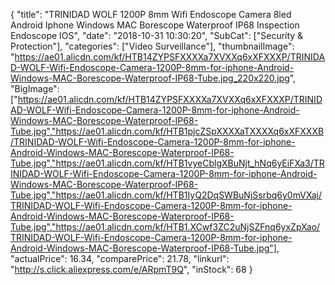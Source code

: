 {
	"title": "TRINIDAD WOLF 1200P 8mm Wifi Endoscope Camera 8led Android Iphone Windows MAC Borescope Waterproof IP68 Inspection Endoscope IOS",
	"date": "2018-10-31 10:30:20",
	"SubCat": ["Security & Protection"],
	"categories": ["Video Surveillance"],
	"thumbnailImage": "https://ae01.alicdn.com/kf/HTB14ZYPSFXXXXa7XVXXq6xXFXXXP/TRINIDAD-WOLF-Wifi-Endoscope-Camera-1200P-8mm-for-iphone-Android-Windows-MAC-Borescope-Waterproof-IP68-Tube.jpg_220x220.jpg",
	"BigImage": ["https://ae01.alicdn.com/kf/HTB14ZYPSFXXXXa7XVXXq6xXFXXXP/TRINIDAD-WOLF-Wifi-Endoscope-Camera-1200P-8mm-for-iphone-Android-Windows-MAC-Borescope-Waterproof-IP68-Tube.jpg","https://ae01.alicdn.com/kf/HTB1pjcZSpXXXXaTXXXXq6xXFXXXB/TRINIDAD-WOLF-Wifi-Endoscope-Camera-1200P-8mm-for-iphone-Android-Windows-MAC-Borescope-Waterproof-IP68-Tube.jpg","https://ae01.alicdn.com/kf/HTB1vyeCblgXBuNjt_hNq6yEiFXa3/TRINIDAD-WOLF-Wifi-Endoscope-Camera-1200P-8mm-for-iphone-Android-Windows-MAC-Borescope-Waterproof-IP68-Tube.jpg","https://ae01.alicdn.com/kf/HTB1IyQ2DqSWBuNjSsrbq6y0mVXaj/TRINIDAD-WOLF-Wifi-Endoscope-Camera-1200P-8mm-for-iphone-Android-Windows-MAC-Borescope-Waterproof-IP68-Tube.jpg","https://ae01.alicdn.com/kf/HTB1.XCwf3ZC2uNjSZFnq6yxZpXao/TRINIDAD-WOLF-Wifi-Endoscope-Camera-1200P-8mm-for-iphone-Android-Windows-MAC-Borescope-Waterproof-IP68-Tube.jpg"],
	"actualPrice": 16.34,
	"comparePrice": 21.78,
	"linkurl": "http://s.click.aliexpress.com/e/ARpmT9Q",
	"inStock": 68
}
